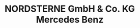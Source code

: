 ---
title: "NORDSTERNE GmbH & Co. KG Mercedes Benz"
url: /osnabrueck/nordsterne-gmbh-und-co-kg-mercedes-benz/
shop: Autohaus
---